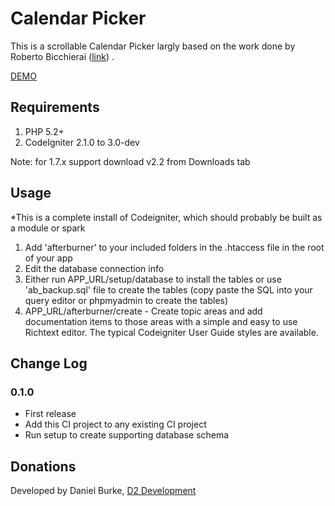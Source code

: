 # Calendar Picker

This is a scrollable Calendar Picker largly based on the work done by Roberto Bicchierai ([link](http://roberto.open-lab.com/2010/04/06/ultra-light-jquery-calendar/)) .

[DEMO](http://d2burke.com/exp/scroll-date-picker/)

## Requirements

1. PHP 5.2+
2. CodeIgniter 2.1.0 to 3.0-dev

Note: for 1.7.x support download v2.2 from Downloads tab

## Usage

*This is a complete install of Codeigniter, which should probably be built as a module or spark

1. Add 'afterburner' to your included folders in the .htaccess file in the root of your app
2. Edit the database connection info
3. Either run APP_URL/setup/database to install the tables or use 'ab_backup.sql' file to create the tables (copy paste the SQL into your query editor or phpmyadmin to create the tables)
4. APP_URL/afterburner/create - Create topic areas and add documentation items to those areas
with a simple and easy to use Richtext editor.  The typical Codeigniter User Guide styles
are available.

## Change Log

### 0.1.0

* First release
* Add this CI project to any existing CI project
* Run setup to create supporting database schema


## Donations

Developed by Daniel Burke, [D2 Development](http://www.d2burke.com)
